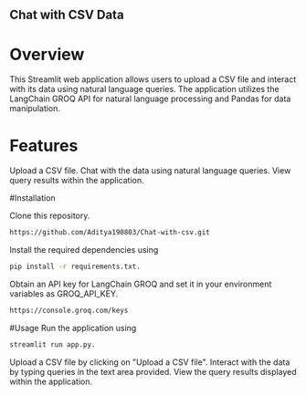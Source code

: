 ## Chat with CSV Data 

# Overview
This Streamlit web application allows users to upload a CSV file and interact with its data using natural language queries. The application utilizes the LangChain GROQ API for natural language processing and Pandas for data manipulation.

# Features
Upload a CSV file.
Chat with the data using natural language queries.
View query results within the application.

#Installation

Clone this repository.
```bash
https://github.com/Aditya190803/Chat-with-csv.git
```
Install the required dependencies using
```bash
pip install -r requirements.txt.
```
Obtain an API key for LangChain GROQ and set it in your environment variables as GROQ_API_KEY.
```bash
https://console.groq.com/keys
```
#Usage
Run the application using 
```bash
streamlit run app.py.
```
Upload a CSV file by clicking on "Upload a CSV file".
Interact with the data by typing queries in the text area provided.
View the query results displayed within the application.
